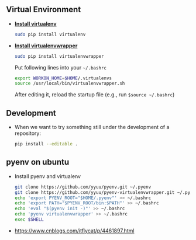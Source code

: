## Virtual Environment

- **[Install virtualenv](https://virtualenv.pypa.io/en/latest/installation/)**

    ```bash
    sudo pip install virtualenv
    ```

- **[Install virtualenvwrapper](https://virtualenvwrapper.readthedocs.io/en/latest/install.html)**

    ```bash
    sudo pip install virtualenvwrapper
    ```

  Put following lines into your `~/.bashrc`

    ```bash
    export WORKON_HOME=$HOME/.virtualenvs
    source /usr/local/bin/virtualenvwrapper.sh
    ```

  After editing it, reload the startup file (e.g., run `$source ~/.bashrc`)


## Development

- When we want to try something still under the development of a repository:

    ```bash
    pip install --editable .
    ```

## pyenv on ubuntu

- Install pyenv and virtualenv

    ```bash
    git clone https://github.com/yyuu/pyenv.git ~/.pyenv
    git clone https://github.com/yyuu/pyenv-virtualenvwrapper.git ~/.pyenv/plugins/pyenv-virtualenvwrapper
    echo 'export PYENV_ROOT="$HOME/.pyenv"' >> ~/.bashrc
    echo 'export PATH="$PYENV_ROOT/bin:$PATH"' >> ~/.bashrc
    echo 'eval "$(pyenv init -)"' >> ~/.bashrc
    echo 'pyenv virtualenvwrapper' >> ~/.bashrc
    exec $SHELL
    ```
- https://www.cnblogs.com/itflycat/p/4461897.html
